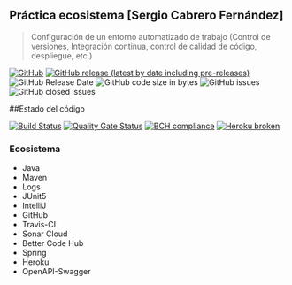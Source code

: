 ## Práctica ecosistema [Sergio Cabrero Fernández]
> Configuración de un entorno automatizado de trabajo (Control de versiones, Integración continua, control de calidad de código, despliegue, etc.)

[![GitHub](https://img.shields.io/github/license/v130391sc/iwvg-ecosystem-sergio-cabrero?color=informational)](https://github.com/v130391sc/iwvg-ecosystem-sergio-cabrero/blob/master/LICENSE.md)
[![GitHub release (latest by date including pre-releases)](https://img.shields.io/github/v/release/v130391sc/iwvg-ecosystem-sergio-cabrero?color=informational)](https://github.com/v130391sc/iwvg-ecosystem-sergio-cabrero/releases)
![GitHub Release Date](https://img.shields.io/github/release-date/v130391sc/iwvg-ecosystem-sergio-cabrero?color=informational)
![GitHub code size in bytes](https://img.shields.io/github/languages/code-size/v130391sc/iwvg-ecosystem-sergio-cabrero)
![GitHub issues](https://img.shields.io/github/issues/v130391sc/iwvg-ecosystem-sergio-cabrero?color=important)
![GitHub closed issues](https://img.shields.io/github/issues-closed/v130391sc/iwvg-ecosystem-sergio-cabrero?color=informational)

##Estado del código

[![Build Status](https://travis-ci.org/v130391sc/iwvg-ecosystem-sergio-cabrero.svg?branch=develop)](https://travis-ci.org/v130391sc/iwvg-ecosystem-sergio-cabrero)
[![Quality Gate Status](https://sonarcloud.io/api/project_badges/measure?project=es.upm.miw%3Aiwvg-ecosystem-sergio-cabrero&metric=alert_status)](https://sonarcloud.io/dashboard?id=es.upm.miw%3Aiwvg-ecosystem-sergio-cabrero)
[![BCH compliance](https://bettercodehub.com/edge/badge/v130391sc/iwvg-ecosystem-sergio-cabrero?branch=develop)](https://bettercodehub.com/)
[![Heroku broken](https://iwvg-ecosystem-sergio-cabrero.herokuapp.com/system/version-badge)](https://iwvg-ecosystem-sergio-cabrero.herokuapp.com/swagger-ui.html)


### Ecosistema
* Java
* Maven
* Logs
* JUnit5
* IntelliJ
* GitHub
* Travis-CI
* Sonar Cloud
* Better Code Hub
* Spring
* Heroku
* OpenAPI-Swagger
